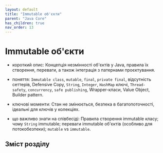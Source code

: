 ```yaml
---
layout: default
title: "Immutable об'єкти"
parent: "Java Core"
has_children: true
nav_order: 13
---
```


# Immutable об'єкти

* короткий опис: Концепція незмінності об'єктів у Java, правила їх створення, переваги, а також інтеграція з патернами проєктування.

* поняття: `Immutable class`, `mutable`, `final`, `private final`, відсутність сеттерів, Defensive Copy, `String`, `Integer`, `HashMap` ключі, `Thread-safety`, `concurrency`, `safe publishing`, Wrapper-класи, Value Object, Builder pattern.

* ключові моменти:  Стан не змінюється, безпека в багатопоточності, ідеальні для ключів у колекціях.

* що важливо знати на співбесіді: Правила створення immutable класу; чому `String` immutable; переваги immutable об'єктів (особливо для потокобезпеки); `mutable` vs `immutable`.

## Зміст розділу
